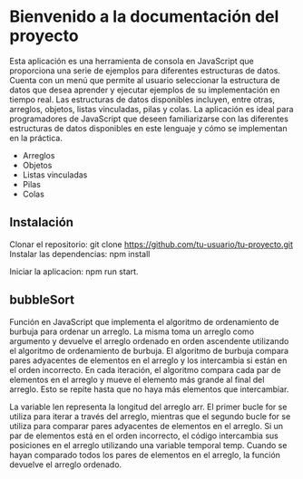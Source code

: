# Bienvenido a la documentación del proyecto

Esta aplicación es una herramienta de consola en JavaScript que proporciona una serie de ejemplos para diferentes estructuras de datos. Cuenta con un menú que permite al usuario seleccionar la estructura de datos que desea aprender y ejecutar ejemplos de su implementación en tiempo real. Las estructuras de datos disponibles incluyen, entre otras, arreglos, objetos, listas vinculadas, pilas y colas. La aplicación es ideal para programadores de JavaScript que deseen familiarizarse con las diferentes estructuras de datos disponibles en este lenguaje y cómo se implementan en la práctica.

- Arreglos
- Objetos
- Listas vinculadas
- Pilas
- Colas

## Instalación

Clonar el repositorio: git clone <https://github.com/tu-usuario/tu-proyecto.git>
Instalar las dependencias: npm install

Iniciar la aplicacion: npm run start.

## bubbleSort

Función en JavaScript que implementa el algoritmo de ordenamiento de burbuja para ordenar un arreglo. La misma toma un arreglo como argumento y devuelve el arreglo ordenado en orden ascendente utilizando el algoritmo de ordenamiento de burbuja. El algoritmo de burbuja compara pares adyacentes de elementos en el arreglo y los intercambia si están en el orden incorrecto. En cada iteración, el algoritmo compara cada par de elementos en el arreglo y mueve el elemento más grande al final del arreglo. Esto se repite hasta que no haya más elementos que intercambiar.

La variable len representa la longitud del arreglo arr. El primer bucle for se utiliza para iterar a través del arreglo, mientras que el segundo bucle for se utiliza para comparar pares adyacentes de elementos en el arreglo. Si un par de elementos está en el orden incorrecto, el código intercambia sus posiciones en el arreglo utilizando una variable temporal temp. Cuando se hayan comparado todos los pares de elementos en el arreglo, la función devuelve el arreglo ordenado.
